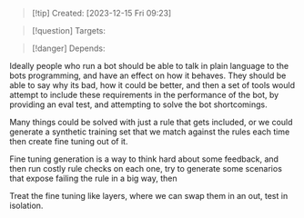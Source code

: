 
>[!tip] Created: [2023-12-15 Fri 09:23]

>[!question] Targets: 

>[!danger] Depends: 

Ideally people who run a bot should be able to talk in plain language to the bots programming, and have an effect on how it behaves.  They should be able to say why its bad, how it could be better, and then a set of tools would attempt to include these requirements in the performance of the bot, by providing an eval test, and attempting to solve the bot shortcomings.

Many things could be solved with just a rule that gets included, or we could generate a synthetic training set that we match against the rules each time then create fine tuning out of it.  

Fine tuning generation is a way to think hard about some feedback, and then run costly rule checks on each one, try to generate some scenarios that expose failing the rule in a big way, then 

Treat the fine tuning like layers, where we can swap them in an out, test in isolation.